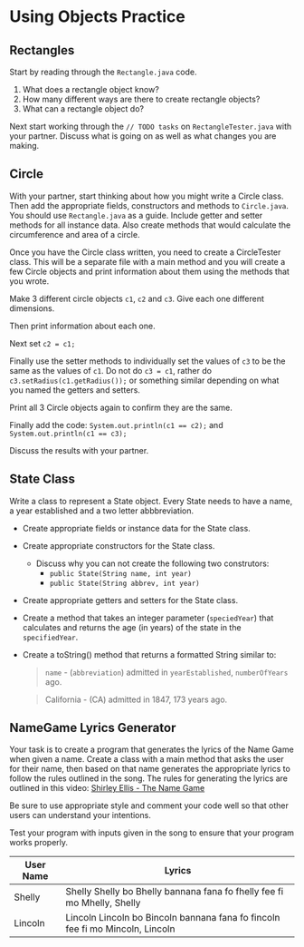 # Using Objects Practice

## Rectangles

Start by reading through the `Rectangle.java` code. 
1)    What does a rectangle object know?
2)    How many different ways are there to create rectangle objects?
3)    What can a rectangle object do?

Next start working through the `// TODO tasks` on `RectangleTester.java` with your partner. Discuss what is going on as well as what changes you are making. 


## Circle
With your partner, start thinking about how you might write a Circle class. Then add the appropriate fields, constructors and methods to `Circle.java`. You should use `Rectangle.java` as a guide. Include getter and setter methods for all instance data. Also create methods that would calculate the circumference and area of a circle. 


Once you have the Circle class written, you need to create a CircleTester class. This will be a separate file with a main method and you will create a few Circle objects and print information about them using the methods that you wrote.

Make 3 different circle objects `c1`, `c2` and `c3`. Give each one different dimensions.

Then print information about each one.

Next set `c2 = c1;`

Finally use the setter methods to individually set the values of `c3` to be the same as the values of `c1`.  Do not do `c3 = c1`, rather do `c3.setRadius(c1.getRadius());` or something similar depending on what you named the getters and setters.

Print all 3 Circle objects again to confirm they are the same.

Finally add the code: `System.out.println(c1 == c2);` and `System.out.println(c1 == c3);`

Discuss the results with your partner.


## State Class

Write a class to represent a State object.  Every State needs to have a name, a year established and a two letter abbbreviation.

* Create appropriate fields or instance data for the State class.
* Create appropriate constructors for the State class.
  * Discuss why you can not create the following two construtors:
    *  `public State(String name, int year)` 
    *  `public State(String abbrev, int year)`
* Create appropriate getters and setters for the State class.
* Create a method that takes an integer parameter (`speciedYear`) that calculates and returns the age (in years) of the state in the `specifiedYear`. 

* Create a toString() method that returns a formatted String similar to:
    > `name` - (`abbreviation`) admitted in `yearEstablished`, `numberOfYears` ago.

    > California - (CA) admitted in 1847, 173 years ago.


## NameGame Lyrics Generator

Your task is to create a program that generates the lyrics of the Name Game when given a name. 
Create a class with a main method that asks the user for their name, then based on that name generates the appropriate lyrics to follow the rules outlined in the song.  The rules for generating the lyrics are outlined in this video: [Shirley Ellis - The Name Game](https://youtu.be/5MJLi5_dyn0)

Be sure to use appropriate style and comment your code well so that other users can understand your intentions.

Test your program with inputs given in the song to ensure that your program works properly.

User Name | Lyrics
----- | -----
Shelly | Shelly Shelly bo Bhelly bannana fana fo fhelly fee fi mo Mhelly, Shelly
Lincoln | Lincoln Lincoln bo Bincoln bannana fana fo fincoln fee fi mo Mincoln, Lincoln


